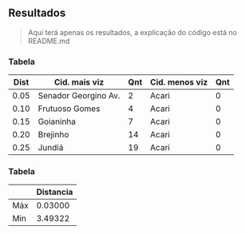 ## Resultados
> Aqui terá apenas os resultados, a explicação do código está no README.md

### Tabela 
| Dist |   **Cid. mais viz**  | Qnt | **Cid. menos viz** | Qnt |
| ---- | -------------------- | --- | ------------------ | --- |
| 0.05 | Senador Georgino Av. |  2  |        Acari       |  0  |
| 0.10 |    Frutuoso Gomes    |  4  |        Acari       |  0  |
| 0.15 |       Goianinha      |  7  |        Acari       |  0  |
| 0.20 |       Brejinho       | 14  |        Acari       |  0  |
| 0.25 |        Jundiá        | 19  |        Acari       |  0  |


### Tabela 
|     | Distancia |
| --- | --------- |
| Máx |  0.03000  |
| Min |  3.49322  |
